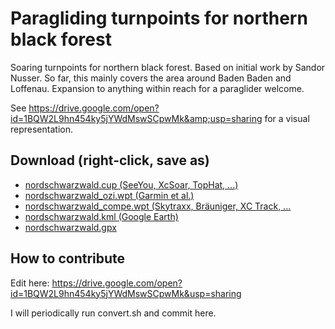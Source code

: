 # Paragliding turnpoints for northern black forest
Soaring turnpoints for northern black forest. Based on initial work by Sandor Nusser. So far, this mainly covers the area around Baden Baden and Loffenau. Expansion to anything within reach for a paraglider welcome.

See https://drive.google.com/open?id=1BQW2L9hn454ky5jYWdMswSCpwMk&amp;usp=sharing for a visual representation.

## Download (right-click, save as)
* [nordschwarzwald.cup (SeeYou, XcSoar, TopHat, ...)](https://github.com/schwarzwaldgeier/turnpoints/raw/master/nordschwarzwald.cup)
* [nordschwarzwald_ozi.wpt (Garmin et al.)](https://github.com/schwarzwaldgeier/turnpoints/raw/master/nordschwarzwald_ozi.wpt)
* [nordschwarzwald_compe.wpt (Skytraxx, Bräuniger, XC Track, ...](https://github.com/schwarzwaldgeier/turnpoints/raw/master/nordschwarzwald_compe.wpt)
* [nordschwarzwald.kml (Google Earth)](https://github.com/schwarzwaldgeier/turnpoints/raw/master/nordschwarzwald.kml)
* [nordschwarzwald.gpx](https://github.com/schwarzwaldgeier/turnpoints/raw/master/nordschwarzwald.gpx)

## How to contribute
Edit here: https://drive.google.com/open?id=1BQW2L9hn454ky5jYWdMswSCpwMk&usp=sharing

I will periodically run convert.sh and commit here.
